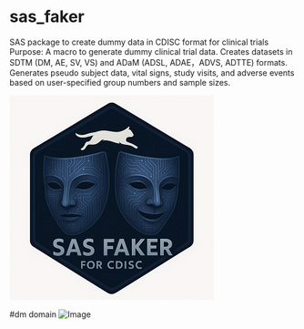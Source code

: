 # sas_faker
SAS package to create dummy data in CDISC format for clinical trials
Purpose: A macro to generate dummy clinical trial data. Creates datasets in SDTM (DM, AE, SV, VS) and ADaM (ADSL, ADAE，ADVS, ADTTE) formats.
Generates pseudo subject data, vital signs, study visits, and adverse events based on user-specified group numbers and sample sizes.

![sas_faker](./sas_faker_small.png)  

#dm domain
![Image](https://github.com/user-attachments/assets/a4ba4c51-793e-451d-ac23-c7d936d13ee4)
